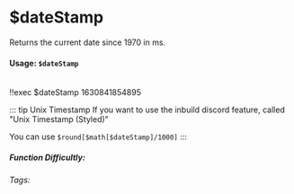 # $dateStamp
Returns the current date since 1970 in ms.

#### Usage: `$dateStamp`
<br/>
<discord-messages>
	<discord-message :bot="false" role-color="#ffcc9a" author="Member">
		!!exec $dateStamp
	</discord-message>
	<discord-message :bot="true" role-color="#0099ff" author="Custom Command" avatar="https://media.discordapp.net/avatars/725721249652670555/781224f90c3b841ba5b40678e032f74a.webp">
		1630841854895
	</discord-message>
</discord-messages>

::: tip Unix Timestamp
If you want to use the inbuild discord feature, called "Unix Timestamp (Styled)"

You can use `$round[$math[$dateStamp]/1000]`
:::

##### Function Difficultly: <Badge type="tip" text="Easy" vertical="middle" /> 
###### Tags: <Badge type="tip" text="return" vertical="middle" /> <Badge type="tip" text="date" vertical="middle" /> <Badge type="tip" text="miliseconds" vertical="middle" />